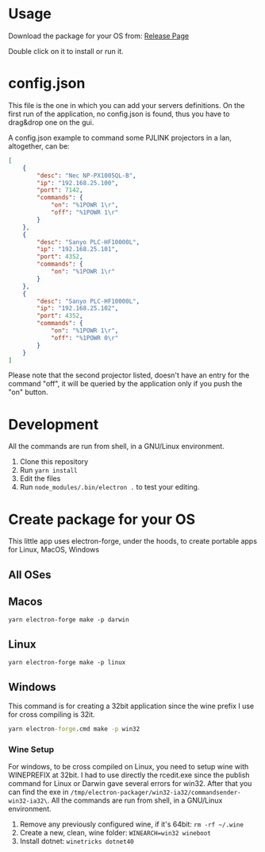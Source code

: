 # Usage

Download the package for your OS from: [Release Page](https://github.com/gabrieletassoni/tcp-commander-gui/releases)

Double click on it to install or run it.

# config.json

This file is the one in which you can add your servers definitions.
On the first run of the application, no config.json is found, thus you have to drag&drop one on the gui.

A config.json example to command some PJLINK projectors in a lan, altogether, can be:

```json
[
    {
        "desc": "Nec NP-PX1005QL-B",
        "ip": "192.168.25.100",
        "port": 7142,
        "commands": {
            "on": "%1POWR 1\r",
            "off": "%1POWR 1\r"
        }
    },
    {
        "desc": "Sanyo PLC-HF10000L",
        "ip": "192.168.25.101",
        "port": 4352,
        "commands": {
            "on": "%1POWR 1\r"
        }
    },
    {
        "desc": "Sanyo PLC-HF10000L",
        "ip": "192.168.25.102",
        "port": 4352,
        "commands": {
            "on": "%1POWR 1\r",
            "off": "%1POWR 0\r"
        }
    }
]
```

Please note that the second projector listed, doesn't have an entry for the command "off", it will be queried by the application only if you push the "on" button.

# Development

All the commands are run from shell, in a GNU/Linux environment.

1. Clone this repository
2. Run ```yarn install```
3. Edit the files
4. Run ```node_modules/.bin/electron .``` to test your editing.

# Create package for your OS

This little app uses electron-forge, under the hoods, to create portable apps for Linux, MacOS, Windows

## All OSes

## Macos

```shell
yarn electron-forge make -p darwin
```

## Linux

```shell
yarn electron-forge make -p linux
```

## Windows

This command is for creating a 32bit application since the wine prefix I use for cross compiling is 32it.

```cmd
yarn electron-forge.cmd make -p win32
```

### Wine Setup

For windows, to be cross compiled on Linux, you need to setup wine with WINEPREFIX at 32bit.
I had to use directly the rcedit.exe since the publish command for Linux or Darwin gave several errors for win32. After that you can find the exe in ```/tmp/electron-packager/win32-ia32/commandsender-win32-ia32\```.
All the commands are run from shell, in a GNU/Linux environment.

1. Remove any previously configured wine, if it's 64bit: ```rm -rf ~/.wine```
2. Create a new, clean, wine folder: ```WINEARCH=win32 wineboot```
3. Install dotnet: ```winetricks dotnet40```
